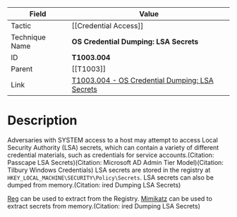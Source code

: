 
|Field|Value|
|---|---|
|Tactic|[[Credential Access]]|
|Technique Name|**OS Credential Dumping: LSA Secrets**|
|ID|**T1003.004**|
|Parent|[[T1003]]|
|Link|[T1003.004 - OS Credential Dumping: LSA Secrets](https://attack.mitre.org/techniques/T1003/004)|

# Description

Adversaries with SYSTEM access to a host may attempt to access Local Security Authority (LSA) secrets, which can contain a variety of different credential materials, such as credentials for service accounts.(Citation: Passcape LSA Secrets)(Citation: Microsoft AD Admin Tier Model)(Citation: Tilbury Windows Credentials) LSA secrets are stored in the registry at <code>HKEY_LOCAL_MACHINE\SECURITY\Policy\Secrets</code>. LSA secrets can also be dumped from memory.(Citation: ired Dumping LSA Secrets)

[Reg](https://attack.mitre.org/software/S0075) can be used to extract from the Registry. [Mimikatz](https://attack.mitre.org/software/S0002) can be used to extract secrets from memory.(Citation: ired Dumping LSA Secrets)